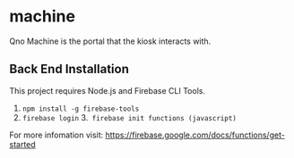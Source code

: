 # machine

Qno Machine is the portal that the kiosk interacts with.

## Back End Installation
This project requires Node.js and Firebase CLI Tools. 
1. ```npm install -g firebase-tools```
2. ```firebase login```
3.``` firebase init functions (javascript)```

For more infomation visit: https://firebase.google.com/docs/functions/get-started
